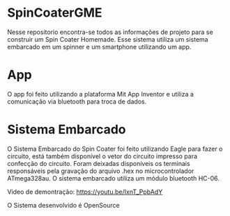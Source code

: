 # SpinCoaterGME

Nesse repositorio encontra-se todos as informações de projeto para se construir um Spin Coater Homemade.
Esse sistema utiliza um sistema embarcado em um spinner e um smartphone utilizando um app.



# App

O app foi feito utilizando a plataforma Mit App Inventor e utiliza a comunicação via bluetooth para troca de dados.


# Sistema Embarcado


O Sistema Embarcado do Spin Coater foi feito utilizando Eagle para fazer o circuito, está também disponível o vetor do circuito impresso
para confecção do circuito. Foram deixadas disponíveis os terminais responsáveis pela gravação do arquivo .hex no microcontrolador ATmega328au.
O sistema embarcado utiliza um módulo bluetooth HC-06.

Video de demontração:
https://youtu.be/IxnT_PpbAdY

O Sistema desenvolvido é OpenSource
